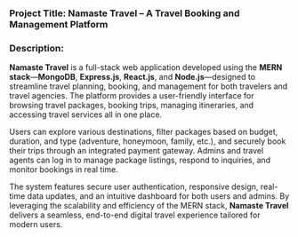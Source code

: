 
### **Project Title**: Namaste Travel – A Travel Booking and Management Platform

### **Description**:

**Namaste Travel** is a full-stack web application developed using the **MERN stack**—**MongoDB**, **Express.js**, **React.js**, and **Node.js**—designed to streamline 
travel planning, booking, and management for both travelers and travel agencies. The platform provides a user-friendly interface for browsing travel packages, booking trips,
managing itineraries, and accessing travel services all in one place.

Users can explore various destinations, filter packages based on budget, duration, and type (adventure, honeymoon, family, etc.), and securely book their trips through 
an integrated payment gateway. Admins and travel agents can log in to manage package listings, respond to inquiries, and monitor bookings in real time.

The system features secure user authentication, responsive design, real-time data updates, and an intuitive dashboard for both users and admins. By leveraging 
the scalability and efficiency of the MERN stack, **Namaste Travel** delivers a seamless, end-to-end digital travel experience tailored for modern users.

